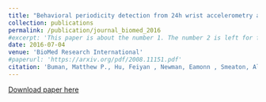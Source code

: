 ```yaml
---
title: "Behavioral periodicity detection from 24h wrist accelerometry and associations with cardiometabolic risk and health related quality of life"
collection: publications
permalink: /publication/journal_biomed_2016
#excerpt: 'This paper is about the number 1. The number 2 is left for future work.'
date: 2016-07-04
venue: 'BioMed Research International'
#paperurl: 'https://arxiv.org/pdf/2008.11151.pdf'
citation: 'Buman, Matthew P., Hu, Feiyan , Newman, Eamonn , Smeaton, Alan F.  and Epstein, Dana R. (2016). &quot;Behavioral periodicity detection from 24h wrist accelerometry and associations with cardiometabolic risk and health related quality of life.&quot; <i>BioMed Research International, 2016</i>. '
---
```

<!--- This paper is about the number 1. The number 2 is left for future work.-->
[Download paper here](http://doras.dcu.ie/21076/1/4856506.pdf)

<!--- Recommended citation: Your Name, You. (2009). "Paper Title Number 1." <i>Journal 1</i>. 1(1) .-->
